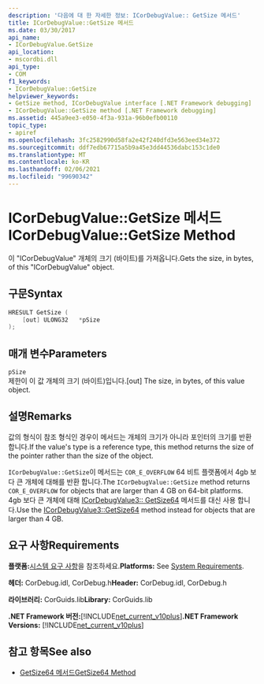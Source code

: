 ```yaml
---
description: '다음에 대 한 자세한 정보: ICorDebugValue:: GetSize 메서드'
title: ICorDebugValue::GetSize 메서드
ms.date: 03/30/2017
api_name:
- ICorDebugValue.GetSize
api_location:
- mscordbi.dll
api_type:
- COM
f1_keywords:
- ICorDebugValue::GetSize
helpviewer_keywords:
- GetSize method, ICorDebugValue interface [.NET Framework debugging]
- ICorDebugValue::GetSize method [.NET Framework debugging]
ms.assetid: 445a9ee3-e050-4f3a-931a-96b0efb00110
topic_type:
- apiref
ms.openlocfilehash: 3fc2582990d58fa2e42f240dfd3e563eed34e372
ms.sourcegitcommit: ddf7edb67715a5b9a45e3dd44536dabc153c1de0
ms.translationtype: MT
ms.contentlocale: ko-KR
ms.lasthandoff: 02/06/2021
ms.locfileid: "99690342"
---
```

# <a name="icordebugvaluegetsize-method"></a><span data-ttu-id="13fa0-103">ICorDebugValue::GetSize 메서드</span><span class="sxs-lookup"><span data-stu-id="13fa0-103">ICorDebugValue::GetSize Method</span></span>

<span data-ttu-id="13fa0-104">이 "ICorDebugValue" 개체의 크기 (바이트)를 가져옵니다.</span><span class="sxs-lookup"><span data-stu-id="13fa0-104">Gets the size, in bytes, of this "ICorDebugValue" object.</span></span>  
  
## <a name="syntax"></a><span data-ttu-id="13fa0-105">구문</span><span class="sxs-lookup"><span data-stu-id="13fa0-105">Syntax</span></span>  
  
```cpp  
HRESULT GetSize (  
    [out] ULONG32   *pSize  
);  
```  
  
## <a name="parameters"></a><span data-ttu-id="13fa0-106">매개 변수</span><span class="sxs-lookup"><span data-stu-id="13fa0-106">Parameters</span></span>  

 `pSize`  
 <span data-ttu-id="13fa0-107">제한이 이 값 개체의 크기 (바이트)입니다.</span><span class="sxs-lookup"><span data-stu-id="13fa0-107">[out] The size, in bytes, of this value object.</span></span>  
  
## <a name="remarks"></a><span data-ttu-id="13fa0-108">설명</span><span class="sxs-lookup"><span data-stu-id="13fa0-108">Remarks</span></span>  

 <span data-ttu-id="13fa0-109">값의 형식이 참조 형식인 경우이 메서드는 개체의 크기가 아니라 포인터의 크기를 반환 합니다.</span><span class="sxs-lookup"><span data-stu-id="13fa0-109">If the value's type is a reference type, this method returns the size of the pointer rather than the size of the object.</span></span>  
  
 <span data-ttu-id="13fa0-110">`ICorDebugValue::GetSize`이 메서드는 `COR_E_OVERFLOW` 64 비트 플랫폼에서 4gb 보다 큰 개체에 대해를 반환 합니다.</span><span class="sxs-lookup"><span data-stu-id="13fa0-110">The `ICorDebugValue::GetSize` method returns `COR_E_OVERFLOW` for objects that are larger than 4 GB on 64-bit platforms.</span></span> <span data-ttu-id="13fa0-111">4gb 보다 큰 개체에 대해 [ICorDebugValue3:: GetSize64](icordebugvalue3-getsize64-method.md) 메서드를 대신 사용 합니다.</span><span class="sxs-lookup"><span data-stu-id="13fa0-111">Use the [ICorDebugValue3::GetSize64](icordebugvalue3-getsize64-method.md) method instead for objects that are larger than 4 GB.</span></span>  
  
## <a name="requirements"></a><span data-ttu-id="13fa0-112">요구 사항</span><span class="sxs-lookup"><span data-stu-id="13fa0-112">Requirements</span></span>  

 <span data-ttu-id="13fa0-113">**플랫폼:**[시스템 요구 사항](../../get-started/system-requirements.md)을 참조하세요.</span><span class="sxs-lookup"><span data-stu-id="13fa0-113">**Platforms:** See [System Requirements](../../get-started/system-requirements.md).</span></span>  
  
 <span data-ttu-id="13fa0-114">**헤더:** CorDebug.idl, CorDebug.h</span><span class="sxs-lookup"><span data-stu-id="13fa0-114">**Header:** CorDebug.idl, CorDebug.h</span></span>  
  
 <span data-ttu-id="13fa0-115">**라이브러리:** CorGuids.lib</span><span class="sxs-lookup"><span data-stu-id="13fa0-115">**Library:** CorGuids.lib</span></span>  
  
 <span data-ttu-id="13fa0-116">**.NET Framework 버전:**[!INCLUDE[net_current_v10plus](../../../../includes/net-current-v10plus-md.md)]</span><span class="sxs-lookup"><span data-stu-id="13fa0-116">**.NET Framework Versions:** [!INCLUDE[net_current_v10plus](../../../../includes/net-current-v10plus-md.md)]</span></span>  
  
## <a name="see-also"></a><span data-ttu-id="13fa0-117">참고 항목</span><span class="sxs-lookup"><span data-stu-id="13fa0-117">See also</span></span>

- [<span data-ttu-id="13fa0-118">GetSize64 메서드</span><span class="sxs-lookup"><span data-stu-id="13fa0-118">GetSize64 Method</span></span>](icordebugvalue3-getsize64-method.md)
